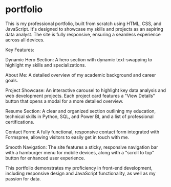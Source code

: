 # portfolio

This is my professional portfolio, built from scratch using HTML, CSS, and JavaScript. It's designed to showcase my skills and projects as an aspiring data analyst. The site is fully responsive, ensuring a seamless experience across all devices.

Key Features:

Dynamic Hero Section: A hero section with dynamic text-swapping to highlight my skills and specializations.

About Me: A detailed overview of my academic background and career goals.

Project Showcase: An interactive carousel to highlight key data analysis and web development projects. Each project card features a "View Details" button that opens a modal for a more detailed overview.

Resume Section: A clear and organized section outlining my education, technical skills in Python, SQL, and Power BI, and a list of professional certifications.

Contact Form: A fully functional, responsive contact form integrated with Formspree, allowing visitors to easily get in touch with me.

Smooth Navigation: The site features a sticky, responsive navigation bar with a hamburger menu for mobile devices, along with a "scroll to top" button for enhanced user experience.

This portfolio demonstrates my proficiency in front-end development, including responsive design and JavaScript functionality, as well as my passion for data.

